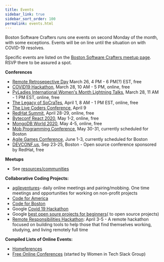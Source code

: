 ```yaml
---
title: Events
sidebar_link: true
sidebar_sort_order: 100
permalink: events.html
---
```


Boston Software Crafters runs one events on second Monday of the month, with some exceptions.  Events will be on line until the situation
on with COVID-19 resolves.

Specific events are listed on the [Boston Software Crafters meetup page](http://meetup.com/bostonsoftwarecrafters).  RSVP there to be assured a spot.

**Conferences**

- [Remote Retrosepective Day](https://remoteforever.com/remote-retrospectives-world-retrospective-day-2020) March 26, 4 PM - 6 PM(?) EST, free
- [COVID19 Hackathon](https://www.meetup.com/PyData-Boston-Cambridge/events/269551893/), March 28, 10 AM - 5 PM, online, free
- [PyLadies International Women's Month Lightning Talks](https://ti.to/pyladies/womensmonthtalks/), March 28, 11 AM - 1 PM EST, online, free
- [The Legacy of SoCraTes](https://www.crowdcast.io/e/the-legacy-of-socrates), April 1, 8 AM - 1 PM EST, online, free
- [The Live Coders Conference](https://www.subscribepage.com/lcc2020), April 9
- [RedHat Summit](https://www.redhat.com/en/summit), April 28-29, online, free
- [Byteconf React 2020](https://www.bytesized.xyz/react-2020), May 1-2, online, free
- [MongoDB World 2020](https://www.mongodb.com/world), May 4-5, online, free
- [Mob Programming Conference](https://mobprogrammingconference.com), May 30-31, currently scheduled for Boston
- [Agile Games Conference](https://agilegamesnewengland.com), June 1-3, currently scheduled for Boston
- [DEVCONF.us](https://www.devconf.info/us/), Sep 23-25, Boston - Open source conference sponsored by RedHat, free

**Meetups**
- See [resources/communities](resources.md#communities)

**Collaborative Coding Projects:**
- [agileventures](agileventures.org)- daily online meetings and pairing/mobbing. One time meetings and opportunities for working on non-profit projects
- [Code for America](https://www.codeforamerica.org)
- [Code for Boston](https://www.codeforboston.org)
- Google [Covid 19 Hackathon](https://www.google.com/search?q=covid+hackathon&oq=covid+hacka&aqs=chrome.0.69i59j69i57j69i60.9995j0j4&sourceid=chrome&ie=UTF-8)
- Google [best open soure projects for beginners](https://www.google.com/search?q=best+open+source+projects+for+beginners&oq=best+open+source+projects+for+beginners&aqs=chrome..69i57j69i64.7514j0j4&sourceid=chrome&ie=UTF-8)( to open source projects)
- [Remote Responsibilities Hackathon](https://letspair.online/): April 3-5 - A remote hackathon focused on building tools to help those that find themselves working, studying, and living remotely full time

**Compiled Lists of Online Events:**
- [Homeferences](https://github.com/homeferences/list)
- [Free Online Conferences](https://docs.google.com/spreadsheets/d/1IKXAcDoYnWNpuFaDYkn_aplDZ5fRI0bJNWah0rGFO5E/htmlview) (started by Women in Tech Slack Group)
